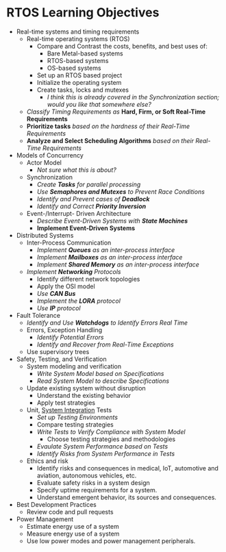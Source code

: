 # RTOS Learning Objectives

- Real-time systems and timing requirements
  - Real-time operating systems (RTOS)
    - Compare and Contrast the costs, benefits, and best uses of:
      - Bare Metal-based systems
      - RTOS-based systems
      - OS-based systems
    - Set up an RTOS based project
    - Initialize the operating system
    - Create tasks, locks and mutexes
      - *I think this is already covered in the Synchronization section; would you like that somewhere else?*
  - *Classify Timing Requirements as* **Hard, Firm, or Soft Real-Time Requirements**
  - **Prioritize tasks** *based on the hardness of their Real-Time Requirements*
  - **Analyze and Select Scheduling Algorithms** *based on their Real-Time Requirements*
- Models of Concurrency
  - Actor Model
    - *Not sure what this is about?*
  - Synchronization
    - *Create **Tasks** for parallel processing*
    - *Use **Semaphores and Mutexes** to Prevent Race Conditions*
    - *Identify and Prevent cases of **Deadlock***
    - *Identify and Correct **Priority Inversion***
  - Event-/Interrupt- Driven Architecture
    - *Describe Event-Driven Systems with **State Machines***
    - **Implement Event-Driven Systems**
- Distributed Systems
  - Inter-Process Communication
    - *Implement **Queues** as an inter-process interface*
    - *Implement **Mailboxes** as an inter-process interface*
    - *Implement **Shared Memory** as an inter-process interface*
  - *Implement **Networking** Protocols*
    - Identify different network topologies
    - Apply the OSI model
    - *Use **CAN Bus***
    - *Implement the **LORA** protocol*
    - *Use **IP** protocol*
- Fault Tolerance
  - *Identify and Use **Watchdogs** to Identify Errors Real Time*
  - Errors, Exception Handling
    - *Identify Potential Errors*
    - *Identify and Recover from Real-Time Exceptions*
  - Use supervisory trees
- Safety, Testing, and Verification
  - System modeling and verification
    - *Write System Model based on Specifications*
    - *Read System Model to describe Specifications*
  - Update existing system without disruption
    - Understand the existing behavior
    - Apply test strategies
  - Unit, [System Integration](https://renode.io/) Tests
    - *Set up Testing Environments*
    - Compare testing strategies
    - *Write Tests to Verify Compliance with System Model*
      - Choose testing strategies and methodologies
    - *Evaulate System Performance based on Tests*
    - *Identify Risks from System Performance in Tests*
  - Ethics and risk
    - Identify risks and consequences in medical, IoT, automotive and aviation, autonomous vehicles, etc.
    - Evaluate safety risks in a system design
    - Specify uptime requirements for a system.
    - Understand emergent behavior, its sources and consequences.
- Best Development Practices
  - Review code and pull requests
- Power Management
  - Estimate energy use of a system
  - Measure energy use of a system
  - Use low power modes and power management peripherals.
